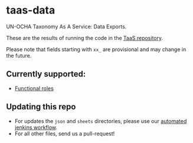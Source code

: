 # taas-data
UN-OCHA Taxonomy As A Service: Data Exports.

These are the results of running the code in the [TaaS repository](https://github.com/UN-OCHA/taas).

Please note that fields starting with `xx_` are provisional and may change in the future.

## Currently supported:

- [Functional roles](https://raw.githubusercontent.com/UN-OCHA/taas-data/master/json/v1/functional_roles.json)

## Updating this repo

- For updates the `json` and `sheets` directories, please use our [automated jenkins workflow](docs/workflow.md).
- For all other files, send us a pull-request!
